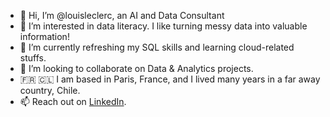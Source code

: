 - 👋 Hi, I’m @louisleclerc, an AI and Data Consultant
- 👀 I’m interested in data literacy. I like turning messy data into valuable information!
- 🌱 I’m currently refreshing my SQL skills and learning cloud-related stuffs.
- 💞️ I’m looking to collaborate on Data & Analytics projects.
- 🇫🇷 🇨🇱 I am based in Paris, France, and I lived many years in a far away country, Chile. 
- 📫 Reach out on [LinkedIn](https://www.linkedin.com/in/louisleclerc/).

<!---
louisleclerc/louisleclerc is a ✨ special ✨ repository because its `README.md` (this file) appears on your GitHub profile.
You can click the Preview link to take a look at your changes.
--->
